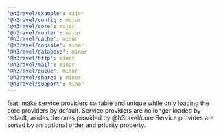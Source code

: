 ```yaml
---
'@h3ravel/example': major
'@h3ravel/config': major
'@h3ravel/core': major
'@h3ravel/router': major
'@h3ravel/cache': minor
'@h3ravel/console': minor
'@h3ravel/database': minor
'@h3ravel/http': minor
'@h3ravel/mail': minor
'@h3ravel/queue': minor
'@h3ravel/shared': minor
'@h3ravel/support': minor
---
```


feat: make service providers sortable and unique while only loading the core providers by default.
Service providers are no longer loaded by default, asides the ones provided by @h3ravel/core
Service provides are sorted by an optional order and priority property.
